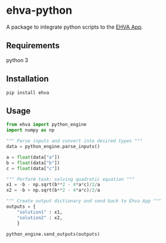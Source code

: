 # ehva-python
A package to integrate python scripts to the [EHVA App](https://ehva.ca).

## Requirements
python 3

## Installation
`pip install ehva`

## Usage
```python
from ehva import python_engine
import numpy as np

""" Parse inputs and convert into desired types """
data = python_engine.parse_inputs()

a = float(data["a"])
b = float(data["b"])
c = float(data["c"])

""" Perform task: solving quadratic equation """
x1 = -b - np.sqrt(b**2 - 4*a*c)/2/a
x2 = -b + np.sqrt(b**2 - 4*a*c)/2/a

""" Create output dictionary and send back to Ehva App """
outputs = {
    "solution1" : x1,
    "solution2" : x2,
    }

python_engine.send_outputs(outputs)

```

